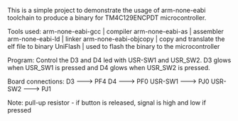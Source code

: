 This is a simple project to demonstrate the usage of arm-none-eabi toolchain to 
produce a binary for TM4C129ENCPDT microcontroller.

Tools used:
    arm-none-eabi-gcc         | compiler
    arm-none-eabi-as          | assembler
    arm-none-eabi-ld          | linker
    arm-none-eabi-objcopy     | copy and translate the elf file to binary 
    UniFlash                  | used to flash the binary to the microcontroller

Program:
    Control the D3 and D4 led with USR-SW1 and USR_SW2. D3 glows when USR_SW1 is 
    pressed and D4 glows when USR_SW2 is pressed.

Board connections:
    D3       ---> PF4
    D4       ---> PF0
    USR-SW1  ---> PJ0
    USR-SW2  ---> PJ1

Note: pull-up resistor - if button is released, signal is high and low if pressed
